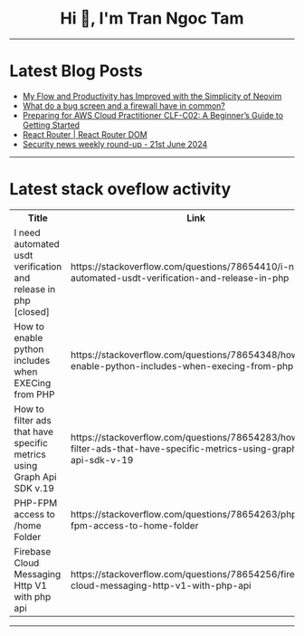<h1 align="center">Hi 👋, I'm Tran Ngoc Tam</h1>

---

# Latest Blog Posts 
<!-- BLOG-POST-LIST:START -->
- [My Flow and Productivity has Improved with the Simplicity of Neovim](https://dev.to/aws-builders/my-flow-and-productivity-has-improved-with-the-simplicity-of-neovim-2lhm)
- [What do a bug screen and a firewall have in common?](https://dev.to/yowise/what-do-a-bug-screen-and-a-firewall-have-in-common-olg)
- [Preparing for AWS Cloud Practitioner CLF-C02: A Beginner’s Guide to Getting Started](https://dev.to/rahul_chandra/preparing-for-aws-cloud-practitioner-clf-c02-a-beginners-guide-to-getting-started-370o)
- [React Router | React Router DOM](https://dev.to/geetika_bajpai_a654bfd1e0/react-router-react-router-dom-1blo)
- [Security news weekly round-up - 21st June 2024](https://dev.to/ziizium/security-news-weekly-round-up-21st-june-2024-34j0)
<!-- BLOG-POST-LIST:END -->

---

# Latest stack oveflow activity
<table>
  <tr><th>Title</th><th>Link</th></tr>
  <!-- STACKOVERFLOW:START --><tr><td>I need automated usdt verification and release in php [closed]</td><td>https://stackoverflow.com/questions/78654410/i-need-automated-usdt-verification-and-release-in-php</td></tr><tr><td>How to enable python includes when EXECing from PHP</td><td>https://stackoverflow.com/questions/78654348/how-to-enable-python-includes-when-execing-from-php</td></tr><tr><td>How to filter ads that have specific metrics using Graph Api SDK v.19</td><td>https://stackoverflow.com/questions/78654283/how-to-filter-ads-that-have-specific-metrics-using-graph-api-sdk-v-19</td></tr><tr><td>PHP-FPM access to /home Folder</td><td>https://stackoverflow.com/questions/78654263/php-fpm-access-to-home-folder</td></tr><tr><td>Firebase Cloud Messaging Http V1 with php api</td><td>https://stackoverflow.com/questions/78654256/firebase-cloud-messaging-http-v1-with-php-api</td></tr><!-- STACKOVERFLOW:END -->
</table>

---



